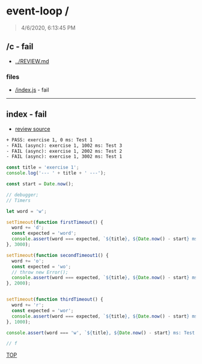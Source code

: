 # event-loop /

> 4/6/2020, 6:13:45 PM 

## /c - fail 

* [../REVIEW.md](../REVIEW.md)

### files

* [/index.js](#index---fail) - fail 

---

## index - fail

* [review source](./index.js)

```txt
+ PASS: exercise 1, 0 ms: Test 1
- FAIL (async): exercise 1, 1002 ms: Test 3
- FAIL (async): exercise 1, 2002 ms: Test 2
- FAIL (async): exercise 1, 3002 ms: Test 1
```

```js
const title = 'exercise 1';
console.log('--- ' + title + ' ---');

const start = Date.now();

// debugger;
// Timers

let word = 'w';

setTimeout(function firstTimeout() {
  word += 'd';
  const expected = 'word';
  console.assert(word === expected, `${title}, ${Date.now() - start} ms: Test 1`);
}, 3000);

setTimeout(function secondTimeout1() {
  word += 'o';
  const expected = 'wo';
  // throw new Error();
  console.assert(word === expected, `${title}, ${Date.now() - start} ms: Test 2`);
}, 2000);


setTimeout(function thirdTimeout() {
  word += 'r';
  const expected = 'wor';
  console.assert(word === expected, `${title}, ${Date.now() - start} ms: Test 3`);
}, 1000);

console.assert(word === 'w', `${title}, ${Date.now() - start} ms: Test 1`);

// f

```

[TOP](#event-loop)

